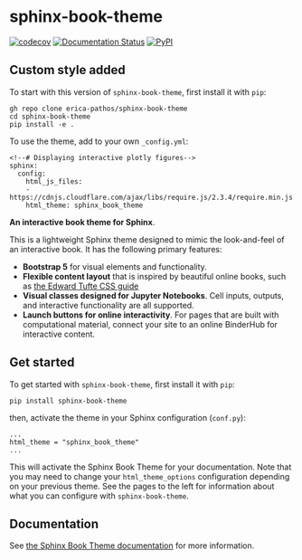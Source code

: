 # sphinx-book-theme

[![codecov][codecov-badge]][codecov-link] [![Documentation Status][rtd-badge]][rtd-link] [![PyPI][pypi-badge]][pypi-link]

## Custom style added

To start with this version of `sphinx-book-theme`, first install it with `pip`:

```
gh repo clone erica-pathos/sphinx-book-theme
cd sphinx-book-theme
pip install -e .
```

To use the theme, add to your own `_config.yml`:

```
<!--# Displaying interactive plotly figures-->
sphinx:
  config:
    html_js_files:
    - https://cdnjs.cloudflare.com/ajax/libs/require.js/2.3.4/require.min.js
    html_theme: sphinx_book_theme
```


**An interactive book theme for Sphinx**.

This is a lightweight Sphinx theme designed to mimic the look-and-feel of an
interactive book. It has the following primary features:

* **Bootstrap 5**
  for visual elements and functionality.
* **Flexible content layout** that is inspired by beautiful online books,
  such as [the Edward Tufte CSS guide](https://edwardtufte.github.io/tufte-css/)
* **Visual classes designed for Jupyter Notebooks**. Cell inputs, outputs,
  and interactive functionality are all supported.
* **Launch buttons for online interactivity**. For pages that are built with
  computational material, connect your site to an online BinderHub for interactive content.

## Get started

To get started with `sphinx-book-theme`, first install it with `pip`:

```
pip install sphinx-book-theme
```

then, activate the theme in your Sphinx configuration (`conf.py`):

```
...
html_theme = "sphinx_book_theme"
...
```

This will activate the Sphinx Book Theme for your documentation. Note that you may
need to change your `html_theme_options` configuration depending on your previous
theme. See the pages to the left for information about what you can configure with
`sphinx-book-theme`.

## Documentation

See [the Sphinx Book Theme documentation](https://sphinx-book-theme.readthedocs.io/en/latest/)
for more information.

[codecov-badge]: https://codecov.io/gh/executablebooks/sphinx-book-theme/branch/master/graph/badge.svg
[codecov-link]: https://codecov.io/gh/executablebooks/sphinx-book-theme

[rtd-badge]: https://readthedocs.org/projects/sphinx-book-theme/badge/?version=latest
[rtd-link]: https://sphinx-book-theme.readthedocs.io/en/latest/?badge=latest

[pypi-badge]: https://img.shields.io/pypi/v/sphinx-book-theme.svg
[pypi-link]: https://pypi.org/project/sphinx-book-theme
